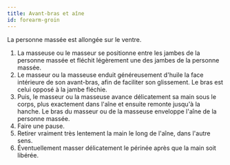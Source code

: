 ```yaml
---
title: Avant-bras et aîne
id: forearm-groin
---
```


La personne massée est allongée sur le ventre.

1. La masseuse ou le masseur se positionne entre les jambes de la personne massée et fléchit légèrement une des jambes de la personne massée.
1. Le masseur ou la masseuse enduit généreusement d'huile la face intérieure de son avant-bras, afin de faciliter son glissement. Le bras est celui opposé à la jambe fléchie.
1. Puis, le masseur ou la masseuse avance délicatement sa main sous le corps, plus exactement dans l'aîne et ensuite remonte jusqu'à la hanche.  Le bras du masseur ou de la masseuse enveloppe l'aîne de la personne massée.
1. Faire une pause.
1. Retirer vraiment très lentement la main le long de l'aîne, dans l'autre sens.
1. Éventuellement masser délicatement le périnée après que la main soit libérée.
